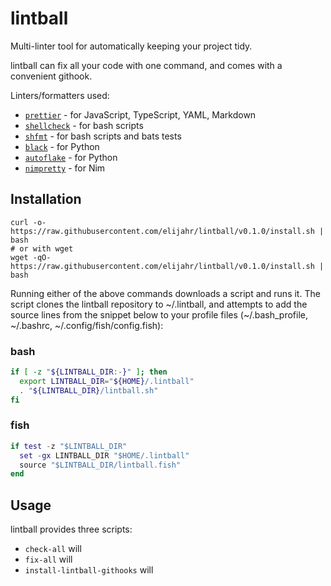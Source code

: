 # lintball

Multi-linter tool for automatically keeping your project tidy.

lintball can fix all your code with one command, and comes with a convenient githook.

Linters/formatters used:

- [`prettier`](https://prettier.io/) - for JavaScript, TypeScript, YAML, Markdown
- [`shellcheck`](https://www.shellcheck.net/) - for bash scripts
- [`shfmt`](https://github.com/mvdan/sh) - for bash scripts and bats tests
- [`black`](https://github.com/psf/black) - for Python
- [`autoflake`](https://github.com/myint/autoflake) - for Python
- [`nimpretty`](https://nim-lang.org/docs/tools.html) - for Nim

## Installation

```shell
curl -o- https://raw.githubusercontent.com/elijahr/lintball/v0.1.0/install.sh | bash
# or with wget
wget -qO- https://raw.githubusercontent.com/elijahr/lintball/v0.1.0/install.sh | bash
```

Running either of the above commands downloads a script and runs it. The script clones the lintball repository to ~/.lintball, and attempts to add the source lines from the snippet below to your profile files (~/.bash_profile, ~/.bashrc, ~/.config/fish/config.fish):

### bash

```bash
if [ -z "${LINTBALL_DIR:-}" ]; then
  export LINTBALL_DIR="${HOME}/.lintball"
  . "${LINTBALL_DIR}/lintball.sh"
fi
```

### fish

```lua
if test -z "$LINTBALL_DIR"
  set -gx LINTBALL_DIR "$HOME/.lintball"
  source "$LINTBALL_DIR/lintball.fish"
end
```

## Usage

lintball provides three scripts:

- `check-all` will
- `fix-all` will
- `install-lintball-githooks` will
